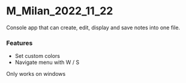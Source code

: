 # M_Milan_2022_11_22

Console app that can create, edit, display and save notes into one file.

### Features
- Set custom colors
- Navigate menu with W / S

Only works on windows